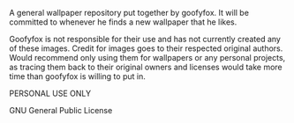 A general wallpaper repository put together
by goofyfox. It will be committed to whenever
he finds a new wallpaper that he likes.

Goofyfox is not responsible for their use and has not currently created any of these images. 
Credit for images goes to their respected original authors.
Would recommend only using them for wallpapers
or any personal projects,
as tracing them back to their original owners and licenses would take more time
than goofyfox is willing to put in.

PERSONAL USE ONLY

GNU General Public License

